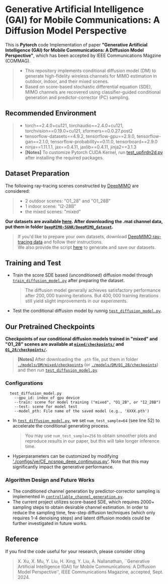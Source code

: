 # Generative Artificial Intelligence (GAI) for Mobile Communications: A Diffusion Model Perspective

This is **Pytorch** code Implementation of paper **"Generative Artificial Intelligence (GAI) for Mobile Communications: A Diffusion Model Perspective"**, which has been accepted by IEEE Communications Magzine (COMMAG).

> + This repository implements conditional diffusion model (DM) to generate high-fidelity wireless channels for MIMO estimation in outdoor, indoor, and their mixed scenes.
> + Based on score-based stochastic differential equation (SDE), MIMO channels are recovered using classifier-guided conditional generation and predictor-corrector (PC) sampling.

## Recommended Environment
>+ torch==2.4.0+cu121, torchaudio==2.4.0+cu121, torchvision==0.19.0+cu121, xformers==0.0.27.post2
>+ tensorflow-datasets==4.9.2, tensorflow-gpu==2.9.0, tensorflow-gan==2.1.0, tensorflow-probability==0.11.0, tensorboard==2.9.0
>+ ninja==1.11.1.1, jax==0.4.11, jaxlib==0.4.11, jinja2==3.1.3
>+ **[Notes]** To customize Pytorch CUDA Kernel, run [test_upfirdn2d.py](./sde_score/op/test/test_upfirdn2d.py) after installing the required packages. 

## Dataset Preparation
The following ray-tracing scenes constructed by [DeepMIMO](https://www.deepmimo.net/versions/5gnr/) are considered:
  > + 2 outdoor scenes: "O1_28" and "O1_28B"
  > + 1 indoor scene: "I2-28B"
  > + the mixed scenes: "mixed" <br>

**Our datasets are available [here](https://drive.google.com/drive/folders/1AwuStJrzWd1K4oBgbI8u3ua5IMKYO-PZ?usp=sharing). After downloading the .mat channel data, put them in folder [`DeepMIMO-5GNR/DeepMIMO_dataset`](./DeepMIMO-5GNR/DeepMIMO_dataset).**
> If you'd like to prepare your own datasets, download [DeepMIMO ray-tracing data](https://www.deepmimo.net/scenarios/) and follow their instructions. <br>
> We also provide the script [here](./DeepMIMO-5GNR/DeepMIMO_Dataset_Generator.m) to generate and save our datasets.


## Training and Test
+ Train the score SDE based (unconditioned) diffusion model through [`train_diffusion_model.py`](./train_diffusion_model.py) after preparing the dataset. 
  > The diffusion model generally achieves satisfactory performance after $200,000$ training iterations. But $400,000$ training iterations still yield slight improvements in our experiments.
+ Test the conditional diffusion model by runnig [`test_diffusion_model.py`](./test_diffusion_model.py). <br>


## Our Pretrained Checkpoints 
**Checkpoints of our conditional diffusion models trained in "mixed" and "O1_28" scenes are available at [`mixed/checkpoints/`](https://drive.google.com/drive/folders/1Gu5Vyj8VIYAKS48T3Ol3WUI-YhiXfRza?usp=sharing) and [`O1_28/checkpoints/`](https://drive.google.com/drive/folders/1_BZ831vk7W25xhw49ta6h5hI-si12cwx?usp=sharing).
<br>**
>**[Notes]** After downloading the ``.pth`` file, put them in folder [`./models/DM/mixed/checkpoints`](./models/DM/mixed/checkpoints) (or [`./models/DM/O1_28/checkpoints`](./models/DM/O1_28/checkpoints)) and then run [`test_diffusion_model.py`](./test_diffusion_model.py).
### Configurations
```
  test_diffusion_model.py
    --gpu_id: index of gpu device
    --train: scene for model training ("mixed", "O1_2B", or "I2_28B")
    --test: scene for model test
    --model_pth: File name of the saved model (e.g., 'XXXX.pth')
```
+ In [`test_diffusion_model.py`](./test_diffusion_model.py), we set `num_test_sample=64` (see line 52) to accelerate the conditional generating process. <br>
  > You may use `num_test_sample=256` to obtain smoother plots and reproduce results in our paper, but this will take longer inference time.
+ Hyperparameters can be customized by modifying ['./configs/ve/CE_ncsnpp_deep_continuous.py'](./configs/ve/CE_ncsnpp_deep_continuous.py). Note that this may significantly impact the generative performance.
### Algorithm Design and Future Works
+ The conditioned channel generation by predictor-corrector sampling is implemented in [`controllable_channel_generation.py`](./controllable_channel_generation.py).
+ The current project utilizes score-based SDE, which requires 2000+ sampling steps to obtain desirable channel estimation. In order to reduce the sampling time, few-step diffusion techniques (which only requires 1-4 denoising steps) and latent diffusion models could be further investigated in future works.

## Reference
If you find the code useful for your research, please consider citing
> X. Xu, X. Mu, Y. Liu, H. Xing, Y. Liu, A. Nallanathan, ``Generative Artificial Intelligence (GAI) for Mobile Communications: A Diffusion Model Perspective'', IEEE Communications Magazine, accepted, Sept. 2024.


